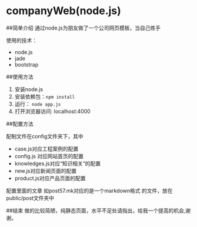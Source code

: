 companyWeb(node.js)
===================
##简单介绍
通过node.js为朋友做了一个公司网页模板，当自己练手

使用的技术：

 - node.js 
 -  jade 
 - bootstrap

##使用方法

 1. 安装node.js
 1. 安装依赖包：`npm install`
 1. 运行： `node app.js`
 1. 打开浏览器访问: localhost:4000

 ##配置方法
 
 配制文件在config文件夹下，其中
 
 -  case.js对应工程案例的配置
 - config.js 对应网站首页的配置
 - knowledges.js对应“知识相关”的配置
 -  new.js对应新闻页面的配置
 - product.js对应产品页面的配置
 
 配置里面的文章  如post57.mk对应的是一个markdown格式 的文件，放在public/post文件夹中


 ##结束
 做的比较简陋，纯静态页面，水平不足处请指出，给我一个提高的机会,谢谢。
 
